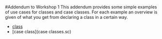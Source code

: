 #Addendum to Workshop 1
This addendum provides some simple examples of use cases for classes and case classes. For each example an overview is given of what you get from declaring a class in a certain way.

* [class](classes.sc)
* [case class](case classes.sc)
